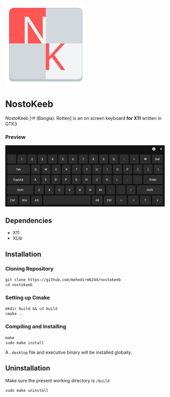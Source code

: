![Logo](/assets/nostokeeb.svg)

# NostoKeeb
NostoKeeb [নষ্ট (Bangla): Rotten] is an on screen keyboard **for X11** written in GTK3

### Preview
<p align="center"><img src="/assets/screenshot.png"></p>

## Dependencies

- X11
- XLib

## Installation

### Cloning Repository
```
git clone https://github.com/mehedirm6244/nostokeeb
cd nostokeeb
```

### Setting up Cmake
```
mkdir build && cd build
cmake ..
```

### Compiling and Installing
```
make
sudo make install
```
A `.desktop` file and executive binary will be installed globally.

## Uninstallation
Make sure the present working directory is `/build`
```
sudo make uninstall
```
